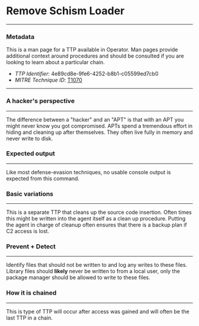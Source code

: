 
# Remove Schism Loader

---

### Metadata

This is a man page for a TTP available in Operator. Man pages provide additional context around procedures and should be consulted if you are looking to learn about a particular chain.

- *TTP Identifier*: 4e89cd8e-9fe6-4252-b8b1-c05599ed7cb0
- *MITRE Technique ID*: [T1070](https://attack.mitre.org/techniques/T1070)

---

### A hacker's perspective

---

The difference between a "hacker" and an "APT" is that with an APT you might never know you got compromised. APTs spend a tremendous effort in hiding and cleaning up after themselves. They often live fully in memory and never write to disk.

### Expected output

---

Like most defense-evasion techniques, no usable console output is expected from this command. 

### Basic variations

---

This is a separate TTP that cleans up the source code insertion. Often times this might be written into the agent itself as a clean up procedure. Putting the agent in charge of cleanup often ensures that there is a backup plan if C2 access is lost.

### Prevent + Detect

---

Identify files that should not be written to and log any writes to these files. Library files should **likely** never be written to from a local user, only the package manager should be allowed to write to these files.

### How it is chained

---

This is type of TTP will occur after access was gained and will often be the last TTP in a chain.
